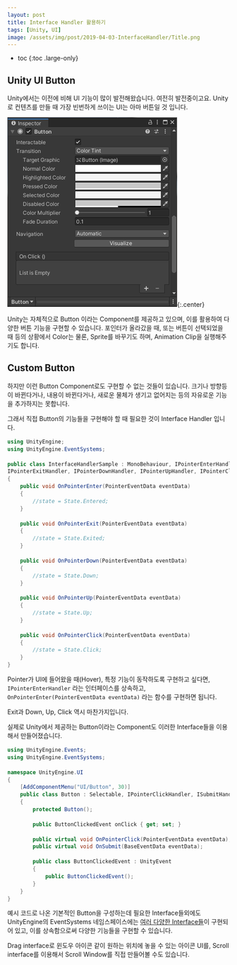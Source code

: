 ```yaml
---
layout: post
title: Interface Handler 활용하기
tags: [Unity, UI]
image: /assets/img/post/2019-04-03-InterfaceHandler/Title.png
---
```


* toc
{:toc .large-only}

## Unity UI Button

Unity에서는 이전에 비해 UI 기능이 많이 발전해왔습니다. 여전히 발전중이고요. Unity로 컨텐츠를 만들 때 가장 빈번하게 쓰이는 UI는 아마 버튼일 것 입니다. 

![Button-Inspector](/assets/img/post/2019-04-03-InterfaceHandler/Button.png "Button"){:.center}

Unity는 자체적으로 Button 이라는 Component를 제공하고 있으며, 이를 활용하여 다양한 버튼 기능을 구현할 수 있습니다. 포인터가 올라갔을 때, 또는 버튼이 선택되었을 때 등의 상황에서 Color는 물론, Sprite를 바꾸기도 하며, Animation Clip을 실행해주기도 합니다. 

## Custom Button 

하지만 이런 Button Component로도 구현할 수 없는 것들이 있습니다. 크기나 방향등이 바뀐다거나, 내용이 바뀐다거나, 새로운 물체가 생기고 없어지는 등의 자유로운 기능을 추가하지는 못합니다. 

그래서 직접 Button의 기능들을 구현해야 할 때 필요한 것이 Interface Handler 입니다. 

~~~c#
using UnityEngine;
using UnityEngine.EventSystems;

public class InterfaceHandlerSample : MonoBehaviour, IPointerEnterHandler,
IPointerExitHandler, IPointerDownHandler, IPointerUpHandler, IPointerClickHandler
{  
    public void OnPointerEnter(PointerEventData eventData)
    {
        //state = State.Entered;
    }
    
    public void OnPointerExit(PointerEventData eventData)
    {
        //state = State.Exited;
    }

    public void OnPointerDown(PointerEventData eventData)
    {
        //state = State.Down;
    }

    public void OnPointerUp(PointerEventData eventData)
    {
        //state = State.Up;
    }

    public void OnPointerClick(PointerEventData eventData)
    {
        //state = State.Click;
    }
}
~~~

Pointer가 UI에 들어왔을 때(Hover), 특정 기능이 동작하도록 구현하고 싶다면, `IPointerEnterHandler` 라는 인터페이스를 상속하고, `OnPointerEnter(PointerEventData eventData)` 라는 함수를 구현하면 됩니다. 

Exit과 Down, Up, Click 역시 마찬가지입니다. 

실제로 Unity에서 제공하는 Button이라는 Component도 이러한 Interface들을 이용해서 만들어졌습니다. 

~~~c#
using UnityEngine.Events;
using UnityEngine.EventSystems;

namespace UnityEngine.UI
{
    [AddComponentMenu("UI/Button", 30)]
    public class Button : Selectable, IPointerClickHandler, ISubmitHandler, IEventSystemHandler
    {
        protected Button();

        public ButtonClickedEvent onClick { get; set; }

        public virtual void OnPointerClick(PointerEventData eventData);
        public virtual void OnSubmit(BaseEventData eventData);

        public class ButtonClickedEvent : UnityEvent
        {
            public ButtonClickedEvent();
        }
    }
}
~~~

예시 코드로 나온 기본적인 Button을 구성하는데 필요한 Interface들외에도 UnityEngine의 EventSystems 네임스페이스에는 [여러 다양한 Interface들](https://docs.unity3d.com/2019.1/Documentation/Manual/SupportedEvents.html)이 구현되어 있고, 이를 상속함으로써 다양한 기능들을 구현할 수 있습니다. 

Drag interface로 윈도우 아이콘 같이 원하는 위치에 놓을 수 있는 아이콘 UI를, Scroll interface를 이용해서 Scroll Window를 직접 만들어볼 수도 있습니다.